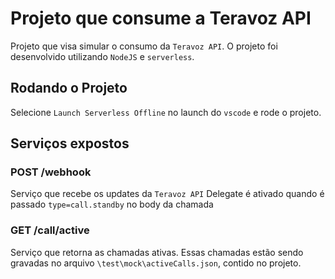 # Projeto que consume a Teravoz API

Projeto que visa simular o consumo da `Teravoz API`.
O projeto foi desenvolvido utilizando `NodeJS` e `serverless`.

## Rodando o Projeto
Selecione `Launch Serverless Offline` no launch do `vscode` e rode o projeto.

## Serviços expostos

### POST /webhook
Serviço que recebe os updates da `Teravoz API`
Delegate é ativado quando é passado `type=call.standby` no body da chamada

### GET /call/active
Serviço que retorna as chamadas ativas.
Essas chamadas estão sendo gravadas no arquivo `\test\mock\activeCalls.json`, contido no projeto.